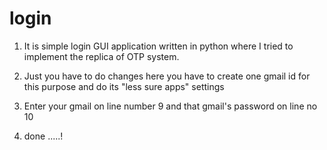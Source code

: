 # login
1.  It is simple login GUI application written in python where I tried to implement  the replica of OTP system. 

2.  Just you have to do changes here you have to create one gmail id  for this purpose and do its "less sure apps" settings

3.  Enter your gmail on line number 9 and that gmail's password on line no 10

4.  done .....!
